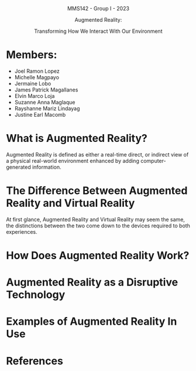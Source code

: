 <p align="center">
MMS142 - Group I - 2023
</p>
<p align="center">
Augmented Reality: 
</p>
<p align="center">
Transforming How We Interact With Our Environment
</p>
<h1>Members:</h1>

* Joel Ramon Lopez
* Michelle Magpayo
* Jermaine Lobo
* James Patrick Magallanes
* Elvin Marco Loja
* Suzanne Anna Maglaque
* Rayshanne Mariz Lindayag
* Justine Earl Macomb
  
<p align="center">
<h1>What is Augmented Reality?</h1>
</p>
<p>Augmented Reality is defined as either a real-time direct, or indirect view of a physical real-world environment enhanced by adding computer-generated information.</p>
<h1>The Difference Between Augmented Reality and Virtual Reality</h1>
<p>At first glance, Augmented Reality and Virtual Reality may seem the same, the distinctions between the two come down to the devices required to both experiences. </p>
<h1>How Does Augmented Reality Work?</h1>

<h1>Augmented Reality as a Disruptive Technology</h1>

<h1>Examples of Augmented Reality In Use</h1>

<h1>References</h1>

